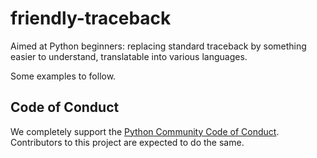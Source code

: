 # friendly-traceback
Aimed at Python beginners: replacing standard traceback by something easier to understand, translatable into various languages.

Some examples to follow.


## Code of Conduct

We completely support the
[Python Community Code of Conduct](https://www.python.org/psf/codeofconduct/).
Contributors to this project are expected to do the same.
